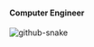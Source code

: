 #### Computer Engineer<br>
<!--<b><i>I'm Kemal Yavuz from Turkey. Writing code the part of my life, I'm somebody making an effort to improve myself everday. I like researching, reading a book,  drinking tea and Turkish coffee. </i></b> <br>-->

<!--Technologies:<br><br>
<img src="https://camo.githubusercontent.com/e5f1cbf59a8752f8a31ba28ea3b788daf4c188a84870865acfc16c5567bfd5ce/68747470733a2f2f7365656b6c6f676f2e636f6d2f696d616765732f432f632d73686172702d632d6c6f676f2d303246313737313442412d7365656b6c6f676f2e636f6d2e706e67" alt="csharp" width="27" height="30" data-canonical-src="https://seeklogo.com/images/C/c-sharp-c-logo-02F17714BA-seeklogo.com.png" style="max-width:100%;">
<img src="https://cdn2.iconfinder.com/data/icons/metro-ui-dock/512/Java.png" alt="html5" width="30" height="30" style="max-width:100%;"> 
<img src="https://cdn2.iconfinder.com/data/icons/file-types-3/32/file_SQL-512.png" alt="html5" width="30" height="30" style="max-width:100%;"> 
<img src="https://cdn1.iconfinder.com/data/icons/logotypes/32/badge-html-5-256.png" alt="html5" width="30" height="30" style="max-width:100%;"> 
<img src="https://cdn1.iconfinder.com/data/icons/logotypes/32/badge-css-3-256.png" alt="css3" width="28" height="28" style="max-width:100%;"> 
<img src="https://raw.githubusercontent.com/devicons/devicon/master/icons/javascript/javascript-original.svg" alt="javascript" width="30" height="30" style="max-width:100%;"> 
<img src="https://cdn4.iconfinder.com/data/icons/logos-3/600/React.js_logo-512.png" alt="javascript" width="30" height="30" style="max-width:100%;">-->


 <!--- 📫 How to reach me: kyavuzimer@gmail.com <br>
 <!--<a href="https://www.linkedin.com/in/kyavuzimer/">
 <img src="https://cdn1.iconfinder.com/data/icons/logotypes/32/square-linkedin-256.png" width="70" height="70" title="Linkedin"></a>
<a href="https://www.instagram.com/yavuzz.imer/">
 <img src="https://cdn3.iconfinder.com/data/icons/social-network-30/512/social-03-128.png" width="70" height="70" title="Instagram"></a>
 <a href="https://www.hackerrank.com/yavuz_imer133">
 <img src="https://cdn4.iconfinder.com/data/icons/logos-and-brands/512/160_Hackerrank_logo_logos-256.png" width="70" height="70" title="HackerRank"></a>
<a href="https://twitter.com/imer_yavuz"> <img src="https://camo.githubusercontent.com/e1c2fd3bcd4ed13889ed78d1e814261a7cfbc79ae826198b7813850b15a8d956/68747470733a2f2f696d672e736869656c64732e696f2f62616467652f747769747465722d2532333144413146322e7376673f267374796c653d666f722d7468652d6261646765266c6f676f3d74776974746572266c6f676f436f6c6f723d7768697465" height="25" data-canonical-src="https://img.shields.io/badge/twitter-%231DA1F2.svg?&amp;style=for-the-badge&amp;logo=twitter&amp;logoColor=white" style="max-width: 100%;"></a> <a href="https://www.linkedin.com/in/kyavuzimer/"><img src="https://camo.githubusercontent.com/a493f6833f99fb3c85788d6d9305e6b7a42b838e5ee5d138fd9a8214a7e77472/68747470733a2f2f696d672e736869656c64732e696f2f62616467652f6c696e6b6564696e2d2532333030373742352e7376673f267374796c653d666f722d7468652d6261646765266c6f676f3d6c696e6b6564696e266c6f676f436f6c6f723d7768697465" height="25" data-canonical-src="https://img.shields.io/badge/linkedin-%230077B5.svg?&amp;style=for-the-badge&amp;logo=linkedin&amp;logoColor=white" style="max-width: 100%;"></a>  <a href="https://www.hackerrank.com/yavuz_imer133"><img src="https://img.shields.io/badge/hackerrank-%231D1F2.svg?&style=for-the-badge&logo=hackerrank&logoColor=white&colors=red" height="25" /></a>
<img src="https://visitor-badge.laobi.icu/badge?page_id=yavuzim" height="25/" data-canonical-src="https://visitor-badge.laobi.icu/badge?page_id=yavuzim" style="max-width: 100%;">
 <br><br>-->
<!-- <details>-->
<!--   <summary>
    My GitHub Stats
  </summary><br/>
  <p> -->
<!--     <img src="https://github-readme-stats.vercel.app/api?username=yavuzim&show_icons=true&theme=tokyonight" height="180"> -->
<!--     <img src="https://github-readme-stats.vercel.app/api/top-langs/?username=yavuzim&layout=compact&theme=tokyonight" height="180">
  </p> -->
 <img alt="github-snake" src="https://raw.githubusercontent.com/tobiasmeyhoefer/tobiasmeyhoefer/output/github-snake.svg" style="visibility:visible;max-width:100%;">
<!-- </details> -->
